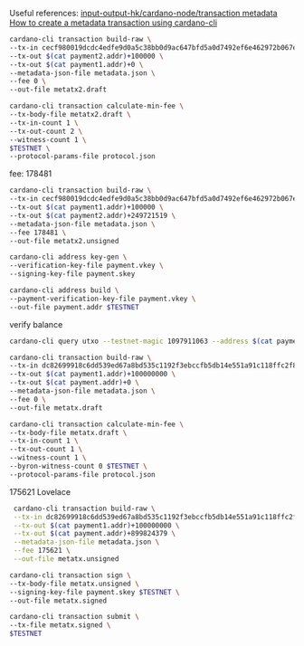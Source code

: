 Useful references:
[input-output-hk/cardano-node/transaction metadata](https://github.com/input-output-hk/cardano-node/blob/master/doc/reference/tx-metadata.md)
[How to create a metadata transaction using cardano-cli](https://developers.cardano.org/docs/transaction-metadata/how-to-create-a-metadata-transaction-cli/)


```bash
cardano-cli transaction build-raw \
--tx-in cecf980019dcdc4edfe9d0a5c38bb0d9ac647bfd5a0d7492ef6e462972b067eb#0 \
--tx-out $(cat payment2.addr)+100000 \
--tx-out $(cat payment1.addr)+0 \
--metadata-json-file metadata.json \
--fee 0 \
--out-file metatx2.draft
```

```bash
cardano-cli transaction calculate-min-fee \
--tx-body-file metatx2.draft \
--tx-in-count 1 \
--tx-out-count 2 \
--witness-count 1 \
$TESTNET \
--protocol-params-file protocol.json
``` 

fee: 178481

```bash
cardano-cli transaction build-raw \
--tx-in cecf980019dcdc4edfe9d0a5c38bb0d9ac647bfd5a0d7492ef6e462972b067eb#0 \
--tx-out $(cat payment1.addr)+100000 \
--tx-out $(cat payment2.addr)+249721519 \
--metadata-json-file metadata.json \
--fee 178481 \
--out-file metatx2.unsigned
```


```bash
cardano-cli address key-gen \
--verification-key-file payment.vkey \
--signing-key-file payment.skey
```

```bash
cardano-cli address build \
--payment-verification-key-file payment.vkey \
--out-file payment.addr $TESTNET
```

verify balance
```bash
cardano-cli query utxo --testnet-magic 1097911063 --address $(cat payment.addr)
```

```bash
cardano-cli transaction build-raw \
--tx-in dc82699918c6dd539ed67a8bd535c1192f3ebccfb5db14e551a91c118ffc2f84#0 \
--tx-out $(cat payment1.addr)+100000000 \
--tx-out $(cat payment.addr)+0 \
--metadata-json-file metadata.json \
--fee 0 \
--out-file metatx.draft
```


```bash
cardano-cli transaction calculate-min-fee \
--tx-body-file metatx.draft \
--tx-in-count 1 \
--tx-out-count 1 \
--witness-count 1 \
--byron-witness-count 0 $TESTNET \
--protocol-params-file protocol.json
```
175621 Lovelace

```bash
 cardano-cli transaction build-raw \
 --tx-in dc82699918c6dd539ed67a8bd535c1192f3ebccfb5db14e551a91c118ffc2f84#0 \
 --tx-out $(cat payment1.addr)+100000000 \
 --tx-out $(cat payment.addr)+899824379 \
 --metadata-json-file metadata.json \
 --fee 175621 \
 --out-file metatx.unsigned
```


```bash
cardano-cli transaction sign \
--tx-body-file metatx.unsigned \
--signing-key-file payment.skey $TESTNET \
--out-file metatx.signed 
```

```bash
cardano-cli transaction submit \
--tx-file metatx.signed \
$TESTNET
```

